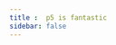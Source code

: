 ```yaml
---
title :  p5 is fantastic
sidebar: false
---
```

<ClientOnly>
<p5 type="minesweeper"></p5>
</ClientOnly>